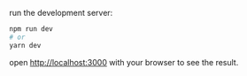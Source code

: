 
run the development server:

```bash
npm run dev
# or
yarn dev
```

open [http://localhost:3000](http://localhost:3000) with your browser to see the result.


